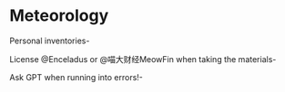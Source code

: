 # Meteorology

Personal inventories-

License @Enceladus or @喵大财经MeowFin when taking the materials-

Ask GPT when running into errors!-
